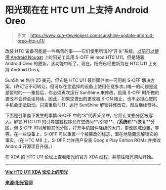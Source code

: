 # 阳光现在在 HTC U11 上支持 Android Oreo

> 原文：<https://www.xda-developers.com/sunshine-update-android-oreo-htc-u11/>

改装 HTC 设备可能是一件痛苦的事——它们使用所谓的“开关”系统。[以前可以使用 Android Nougat](https://www.xda-developers.com/sunshine-s-off-htc-u11/) 上的阳光工具用 S-OFF 来 mod HTC U11，但是随着 Android Oreo 的更新，该功能中断了。现在，阳光已经更新为在 HTC U11 上支持 Android Oreo。

SunShine 售价 25 美元，但它是 HTC U11 最新固件唯一可用的 S-OFF 解决方案。(许可证不可转让，但可以在您选择的设备上使用任意多次。)唯一的问题是这是暂时的——重启后，你必须再次运行 SunShine 来修改。启用 S-OFF 时所做的更改不会跨会话持续，因此，如果您做出的更改被 S-ON 阻止，也不必担心您的手机会无法启动。只需重启 U11，运行 SunShine 解锁并修改它，然后继续修补。

下面是引擎盖下发生的事情:S-OFF 中的“S”代表*安全性*，它阻止某些分区被写入。解锁 HTC U11 的引导加载程序允许您访问**/引导**、**/系统**和**/恢复**分区，但 S-OFF 可以解锁其他分区，打开手机固件降级的大门，更改区域设置，等等。在一些设备上，S-OFF 可以重置一个被篡改的标志，潜在地隐藏您解锁它的事实。(在 HTC M8 上，S-OFF 允许用户安装 Google Play Edition ROMs 并接收 Android 开源项目升级。)

在 XDA 的 HTC U11 论坛上查看阳光的官方 XDA 线程，并前往阳光网站开始。

* * *

[**Via:HTC U11 XDA 论坛上的阳光**](https://forum.xda-developers.com/u11/how-to/s-off-word-t3662712)

[**来源:阳光官网**](http://theroot.ninja/)